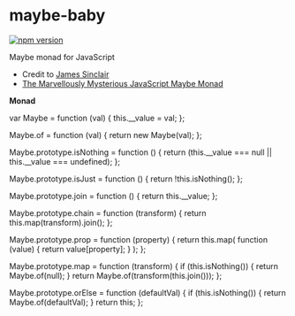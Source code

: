 # maybe-baby

[![npm version](https://badge.fury.io/js/maybe-baby.svg)](https://badge.fury.io/js/maybe-baby)

Maybe monad for JavaScript

* Credit to [James Sinclair](https://github.com/jrsinclair)
* [The Marvellously Mysterious JavaScript Maybe Monad](http://jrsinclair.com/articles/2016/marvellously-mysterious-javascript-maybe-monad/)

**Monad**
    
var Maybe = function (val) {
    this.__value = val;
};

Maybe.of = function (val) {
    return new Maybe(val);
};

Maybe.prototype.isNothing = function () {
    return (this.__value === null || this.__value === undefined);
};

Maybe.prototype.isJust = function () {
    return !this.isNothing();
};

Maybe.prototype.join = function () {
    return this.__value;
};

Maybe.prototype.chain = function (transform) {
    return this.map(transform).join();
};

Maybe.prototype.prop = function (property) {
    return this.map(
        function (value) {
            return value[property];
        }
    );
};

Maybe.prototype.map = function (transform) {
    if (this.isNothing()) {
        return Maybe.of(null);
    }
    return Maybe.of(transform(this.join()));
};

Maybe.prototype.orElse = function (defaultVal) {
    if (this.isNothing()) {
        return Maybe.of(defaultVal);
    }
    return this;
};
